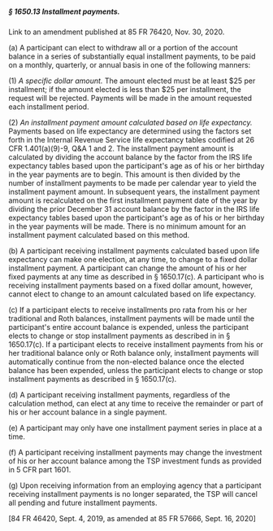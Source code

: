 ##### § 1650.13 Installment payments. #####

Link to an amendment published at 85 FR 76420, Nov. 30, 2020.

(a) A participant can elect to withdraw all or a portion of the account balance in a series of substantially equal installment payments, to be paid on a monthly, quarterly, or annual basis in one of the following manners:

(1) *A specific dollar amount.* The amount elected must be at least $25 per installment; if the amount elected is less than $25 per installment, the request will be rejected. Payments will be made in the amount requested each installment period.

(2) *An installment payment amount calculated based on life expectancy.* Payments based on life expectancy are determined using the factors set forth in the Internal Revenue Service life expectancy tables codified at 26 CFR 1.401(a)(9)-9, Q&A 1 and 2. The installment payment amount is calculated by dividing the account balance by the factor from the IRS life expectancy tables based upon the participant's age as of his or her birthday in the year payments are to begin. This amount is then divided by the number of installment payments to be made per calendar year to yield the installment payment amount. In subsequent years, the installment payment amount is recalculated on the first installment payment date of the year by dividing the prior December 31 account balance by the factor in the IRS life expectancy tables based upon the participant's age as of his or her birthday in the year payments will be made. There is no minimum amount for an installment payment calculated based on this method.

(b) A participant receiving installment payments calculated based upon life expectancy can make one election, at any time, to change to a fixed dollar installment payment. A participant can change the amount of his or her fixed payments at any time as described in § 1650.17(c). A participant who is receiving installment payments based on a fixed dollar amount, however, cannot elect to change to an amount calculated based on life expectancy.

(c) If a participant elects to receive installments pro rata from his or her traditional and Roth balances, installment payments will be made until the participant's entire account balance is expended, unless the participant elects to change or stop installment payments as described in in § 1650.17(c). If a participant elects to receive installment payments from his or her traditional balance only or Roth balance only, installment payments will automatically continue from the non-elected balance once the elected balance has been expended, unless the participant elects to change or stop installment payments as described in § 1650.17(c).

(d) A participant receiving installment payments, regardless of the calculation method, can elect at any time to receive the remainder or part of his or her account balance in a single payment.

(e) A participant may only have one installment payment series in place at a time.

(f) A participant receiving installment payments may change the investment of his or her account balance among the TSP investment funds as provided in 5 CFR part 1601.

(g) Upon receiving information from an employing agency that a participant receiving installment payments is no longer separated, the TSP will cancel all pending and future installment payments.

[84 FR 46420, Sept. 4, 2019, as amended at 85 FR 57666, Sept. 16, 2020]